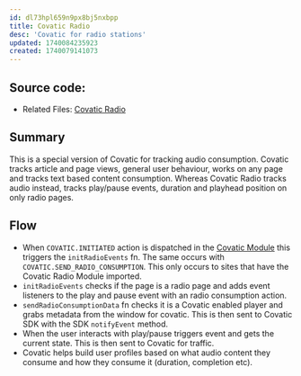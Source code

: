 ```yaml
---
id: dl73hpl659n9px8bj5nxbpp
title: Covatic Radio
desc: 'Covatic for radio stations'
updated: 1740084235923
created: 1740079141073
---
```

## Source code: 
- Related Files: [Covatic Radio](/ncu-ad-manager/src/Modules/Covatic/CovaticRadio.ts)

## Summary
This is a special version of Covatic for tracking audio consumption. Covatic tracks article and page views, general user behaviour, works on any page and tracks text based content consumption. Whereas Covatic Radio tracks audio instead, tracks play/pause events, duration and playhead position on only radio pages. 

## Flow 
- When `COVATIC.INITIATED` action is dispatched in the [Covatic Module](/ncu-ad-manager/src/Modules/Covatic/Covatic.ts) this triggers the `initRadioEvents` fn. The same occurs with `COVATIC.SEND_RADIO_CONSUMPTION`. This only occurs to sites that have the Covatic Radio Module imported. 
- `initRadioEvents` checks if the page is a radio page and adds event listeners to the play and pause event with an radio consumption action. 
- `sendRadioConsumptionData` fn checks it is a Covatic enabled player and grabs metadata from the window for covatic. This is then sent to Covatic SDK with the SDK `notifyEvent` method. 
- When the user interacts with play/pause triggers event and gets the current state. This is then sent to Covatic for traffic. 
- Covatic helps build user profiles based on what audio content they consume and how they consume it (duration, completion etc).
